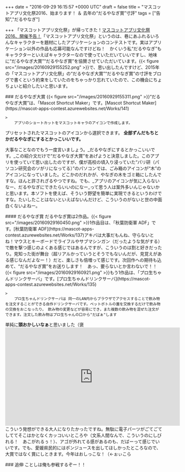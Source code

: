
+++
date = "2016-09-29 16:15:57 +0000 UTC"
draft = false
title = "マスコットアプリ文化祭2016、始まります！ ＆ 去年の“だるやなぎ賞”寸評"
tags = ["告知","だるやなぎ"]

+++
「マスコットアプリ文化祭」が帰ってきた！[マスコットアプリ文化祭2016、開催予告！](https://mascot-apps-contest.azurewebsites.net/Posts/168)「マスコットアプリ文化祭」というのは、巷にあふれるいろんなキャラクターを題材にしたアプリケーションのコンテストです。実はアプリケーション以外の作品も応募可能なんですけどね！　かくいう私“だるやなぎ”もキャラクターといえばキャラクターなので使っていただいていいですし、地味に“だるやなぎ大賞”“だるやなぎ賞”を協賛させていただいています。{{< figure src="/images/20160929155252.png"  >}}で、思い出したんですけど、2015年の「マスコットアプリ文化祭」の“だるやなぎ大賞”“だるやなぎ賞”の寸評をブログで書くという約束をしていたのをちゃっかり忘れていたので、この機会にちょちょいと紹介したいと思います。

<div class="section">
    ### だるやなぎ大賞
    {{< figure src="/images/20160929155311.png"  >}}“だるやなぎ大賞”は、「Mascot Shortcut Maker」です。[Mascot Shortcut Maker](https://mascot-apps-contest.azurewebsites.net/Works/141)<br/>


    >
        アプリのショートカットをマスコットキャラのアイコンで作成します。
プリセットされたマスコットのアイコンから選択できます。
**全部ずんだもちとかだるやなぎにするとかっこいいです。**

    
大事なことなのでもう一度言いましょう。_だるやなぎにするとかっこいいです。_この紹介文だけで“だるやなぎ大賞”をあげようと決意しました。このアプリを使っていて思い出したのですが、僕が高校の頃入り浸っていた“パリ研（パソコン研究会のソがリになってる）”のパソコンでは、ごみ箱のアイコンが“木”のアイコンになっていました。どこかのだれかが、やなぎの木をゴミ箱にしたんですな。ほんと許されざるやつですね。でも、_アプリのアイコンが気に入らないなー、だるやなぎにできたらいいのになー_って思う人は案外多いんじゃないかと思います。本ソフトを使えば、そういう野望を簡単に実現できるというわけですな。たいしたことはないといえばないんだけど、こういうのがないと世の中面白くないよねー。

<div class="section">
    #### だるやなぎ賞
    だるやなぎ賞は2作品。{{< figure src="/images/20160929160450.png"  >}}1作品目は、「秋葉防衛軍 ADF」です。[秋葉防衛軍 ADF](https://mascot-apps-contest.azurewebsites.net/Works/137)アキバは大事だもんね、守らないとね！マウスとキーボードでライフルやサブマシンガン（だったような気がする）で敵を撃つ感じのよくある感じではあるんですが、こういうのは割と好きだったり。見知った街が舞台（超リアルかっていうとそうでもないんだが、見覚えがある感じなんだよなー！）だと、楽しさも倍増って感じです。次回作への期待も込めて、“だるやなぎ賞”をお送りします！　あっ、要らないとか言わないで！！{{< figure src="/images/20160929160921.png"  >}}もう1作品は、「プロ生ちゃんドリンクサーバ」です。[プロ生ちゃんドリンクサーバ](https://mascot-apps-contest.azurewebsites.net/Works/135)<br/>


    >
        プロ生ちゃんドリンクサーバは 同一のLAN内からブラウザでアクセスすることで飲み物を注文することができる自作ドリンクサーバです。ペットボトルの蓋を交換するだけで飲み物の交換をおこなったり， 飲み物の変更などが容易にでき，また複数の飲み物を混ぜた注文ができます。注文した飲み物はプロ生ちゃんの口から"だばぁ"します

    
単純に**頭おかしいなぁ**と思いました（褒<iframe width="560" height="315" src="https://www.youtube.com/embed/qFzuEY38zhY" frameborder="0" allowfullscreen=""></iframe>こういう発想ができる大人になりたかったですね。無駄に電子パーツがごてごてしててそこはかとなくカッコいいところや（文系人間なんで、こういうのにしびれる！　あこがれるぅ！）、アゴが外れてる感があるのも、だばーって感じでいいです。でも、愛媛県民的にはポンジュースを出してほしかったところなので、大賞ではなく賞にしときます。今年はおしっこな！（←ぉぃこら

</div>
</div>
<div class="section">
    ### 追伸
    ことしは俺も参戦するぞー！！

</div>

